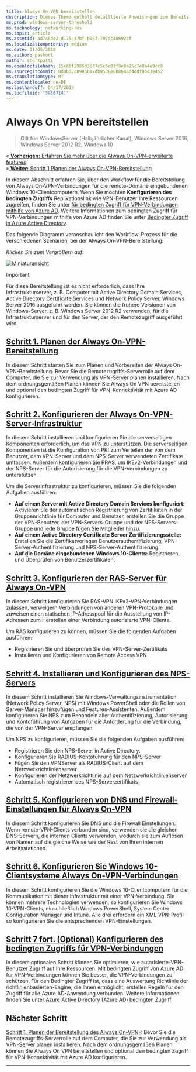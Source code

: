 ```yaml
---
title: Always On VPN bereitstellen
description: Dieses Thema enthält detaillierte Anweisungen zum Bereitstellen von Always On-VPN-unter Windows Server 2016.
ms.prod: windows-server-threshold
ms.technology: networking-ras
ms.topic: article
ms.assetid: ad748de2-d175-47bf-b05f-707dc48692cf
ms.localizationpriority: medium
ms.date: 11/05/2018
ms.author: pashort
author: shortpatti
ms.openlocfilehash: 15c60f2986d3837c5c6e03f9e0a25c7e0a4e0cc0
ms.sourcegitcommit: 0d0b32c8986ba7db9536e0b8648d4ddf9b03e452
ms.translationtype: MT
ms.contentlocale: de-DE
ms.lasthandoff: 04/17/2019
ms.locfileid: "59867141"
---
```

# <a name="deploy-always-on-vpn"></a>Always On VPN bereitstellen

>Gilt für: WindowsServer (Halbjährlicher Kanal), Windows Server 2016, Windows Server 2012 R2, Windows 10

&#0171;[ **Vorherigen:** Erfahren Sie mehr über die Always On-VPN-erweiterte features](always-on-vpn-adv-options.md)<br>
&#0187;[ **Weiter:** Schritt 1 Planen der Always On-VPN-Bereitstellung](always-on-vpn-deploy-planning.md)

In diesem Abschnitt erfahren Sie, über den Workflow für die Bereitstellung von Always On-VPN-Verbindungen für die remote-Domäne eingebundenen Windows 10-Clientcomputern. Wenn Sie möchten **Konfigurieren des bedingten Zugriffs** Replikationslink wie VPN-Benutzer Ihre Ressourcen zugreifen, finden Sie unter [für bedingten Zugriff für VPN-Verbindungen mithilfe von Azure AD](../../ad-ca-vpn-connectivity-windows10.md). Weitere Informationen zum bedingten Zugriff für VPN-Verbindungen mithilfe von Azure AD finden Sie unter [Bedingter Zugriff in Azure Active Directory](https://docs.microsoft.com/azure/active-directory/active-directory-conditional-access-azure-portal). 


Das folgende Diagramm veranschaulicht den Workflow-Prozess für die verschiedenen Szenarien, bei der Always On-VPN-Bereitstellung: 

_Klicken Sie zum Vergrößern auf_.

<a href="../../../../media/Always-On-Vpn/always-on-vpn-deployment-workflow.png" alt="Full-sized view of the Always On VPN deployment workflow" target="_blank">![Miniaturansicht](../../../../media/Always-On-Vpn/always-on-vpn-deployment-workflow-sm.png)
</a> 

>[!IMPORTANT]
>Für diese Bereitstellung ist es nicht erforderlich, dass Ihre Infrastrukturserver, z. B. Computer mit Active Directory Domain Services, Active Directory Certificate Services und Network Policy Server, Windows Server 2016 ausgeführt werden. Sie können die frühere Versionen von Windows-Server, z. B. Windows Server 2012 R2 verwenden, für die Infrastrukturserver und für den Server, der den Remotezugriff ausgeführt wird.

## <a name="step-1-plan-the-always-on-vpn-deploymentalways-on-vpn-deploy-planningmd"></a>[Schritt 1. Planen der Always On-VPN-Bereitstellung](always-on-vpn-deploy-planning.md)

In diesem Schritt starten Sie zum Planen und Vorbereiten der Always On-VPN-Bereitstellung. Bevor Sie die Remotezugriffs-Serverrolle auf dem Computer, die Sie zur Verwendung als VPN-Server planen installieren. Nach dem ordnungsgemäßen Planen können Sie Always On VPN bereitstellen und optional den bedingten Zugriff für VPN-Konnektivität mit Azure AD konfigurieren.

## <a name="step-2-configure-the-always-on-vpn-server-infrastructurevpn-deploy-server-infrastructuremd"></a>[Schritt 2. Konfigurieren der Always On-VPN-Server-Infrastruktur](vpn-deploy-server-infrastructure.md)

In diesem Schritt installieren und konfigurieren Sie die serverseitigen Komponenten erforderlich, um das VPN zu unterstützen. Die serverseitigen Komponenten ist die Konfiguration von PKI zum Verteilen der von dem Benutzer, dem VPN-Server und dem NPS-Server verwendeten Zertifikate umfassen.  Außerdem konfigurieren Sie RRAS, um IKEv2-Verbindungen und der NPS-Server für die Autorisierung für die VPN-Verbindungen zu unterstützen.

Um die Serverinfrastruktur zu konfigurieren, müssen Sie die folgenden Aufgaben ausführen:
- **Auf einem Server mit Active Directory Domain Services konfiguriert:** Aktivieren Sie der automatischen Registrierung von Zertifikaten in der Gruppenrichtlinie für Computer und Benutzer, erstellen Sie die Gruppe der VPN-Benutzer, der VPN-Servers-Gruppe und der NPS-Servers-Gruppe und jede Gruppe fügen Sie Mitglieder hinzu.
- **Auf einem Active Directory Certificate Server Zertifizierungsstelle:** Erstellen Sie die Zertifikatvorlagen Benutzerauthentifizierung, VPN-Server-Authentifizierung und NPS-Server-Authentifizierung.
- **Auf die Domäne eingebundenen Windows 10-Clients:** Registrieren, und Überprüfen von Benutzerzertifikaten.

## <a name="step-3-configure-the-remote-access-server-for-always-on-vpnvpn-deploy-rasmd"></a>[Schritt 3. Konfigurieren der RAS-Server für Always On-VPN](vpn-deploy-ras.md)

In diesem Schritt konfigurieren Sie RAS-VPN IKEv2-VPN-Verbindungen zulassen, verweigern Verbindungen von anderen VPN-Protokolle und zuweisen einen statischen IP-Adresspool für die Ausstellung von IP-Adressen zum Herstellen einer Verbindung autorisierte VPN-Clients.

Um RAS konfigurieren zu können, müssen Sie die folgenden Aufgaben ausführen:
- Registrieren Sie und überprüfen Sie des VPN-Server-Zertifikats
- Installieren und Konfigurieren von Remote Access VPN

## <a name="step-4-install-and-configure-the-nps-servervpn-deploy-npsmd"></a>[Schritt 4. Installieren und Konfigurieren des NPS-Servers](vpn-deploy-nps.md)

In diesem Schritt installieren Sie Windows-Verwaltungsinstrumentation (Network Policy Server, NPS) mit Windows PowerShell oder die Rollen von Server-Manager hinzufügen und Features-Assistenten. Außerdem konfigurieren Sie NPS zum Behandeln aller Authentifizierung, Autorisierung und Kontoführung von Aufgaben für die Anforderung für die Verbindung, die von der VPN-Server empfangen.

Um NPS zu konfigurieren, müssen Sie die folgenden Aufgaben ausführen:
- Registrieren Sie den NPS-Server in Active Directory.
- Konfigurieren Sie RADIUS-Kontoführung für den NPS-Server
- Fügen Sie den VPNServer als RADIUS-Client auf dem Netzwerkrichtlinienserver
- Konfigurieren der Netzwerkrichtlinie auf dem Netzwerkrichtlinienserver
- Automatisch registrieren des NPS-Serverzertifikats

## <a name="step-5-configure-dns-and-firewall-settings-for-always-on-vpnvpn-deploy-dns-firewallmd"></a>[Schritt 5. Konfigurieren von DNS und Firewall-Einstellungen für Always On-VPN](vpn-deploy-dns-firewall.md)

In diesem Schritt konfigurieren Sie DNS und die Firewall Einstellungen. Wenn remote-VPN-Clients verbunden sind, verwenden sie die gleichen DNS-Servern, die internen Clients verwenden, wodurch sie zum Auflösen von Namen auf die gleiche Weise wie der Rest von Ihren internen Arbeitsstationen. 

## <a name="step-6-configure-windows-10-client-always-on-vpn-connectionsvpn-deploy-client-vpn-connectionsmd"></a>[Schritt 6. Konfigurieren Sie Windows 10-Clientsysteme Always On-VPN-Verbindungen](vpn-deploy-client-vpn-connections.md)

In diesem Schritt konfigurieren Sie die Windows 10-Clientcomputern für die Kommunikation mit dieser Infrastruktur mit einer VPN-Verbindung. Sie können mehrere Technologien verwenden, so konfigurieren Sie Windows 10-VPN-Clients, einschließlich Windows PowerShell, System Center Configuration Manager und Intune. Alle drei erfordern ein XML VPN-Profil so konfigurieren Sie die entsprechenden VPN-Einstellungen. 

## <a name="step-7-optional-configure-conditional-access-for-vpn-connectivityad-ca-vpn-connectivity-windows10md"></a>[Schritt 7 fort. (Optional) Konfigurieren des bedingten Zugriffs für VPN-Verbindungen](../../ad-ca-vpn-connectivity-windows10.md) 
In diesem optionalen Schritt können Sie optimieren, wie autorisierte-VPN-Benutzer Zugriff auf Ihre Ressourcen. Mit bedingten Zugriff von Azure AD für VPN-Verbindungen können Sie besser, die VPN-Verbindungen zu schützen. Für den Bedingter Zugriff ist, dass eine Auswertung Richtlinie der richtlinienbasierten-Engine, die Ihnen ermöglicht, erstellen Regeln für den Zugriff für alle Azure AD-Anwendung verbunden. Weitere Informationen finden Sie unter [Azure Active Directory (Azure AD) bedingten Zugriff](https://docs.microsoft.com/azure/active-directory/active-directory-conditional-access-azure-portal).


## <a name="next-step"></a>Nächster Schritt
[Schritt 1. Planen der Bereitstellung des Always On-VPN-](always-on-vpn-deploy-planning.md): Bevor Sie die Remotezugriffs-Serverrolle auf dem Computer, die Sie zur Verwendung als VPN-Server planen installieren. Nach dem ordnungsgemäßen Planen können Sie Always On VPN bereitstellen und optional den bedingten Zugriff für VPN-Konnektivität mit Azure AD konfigurieren.  



---